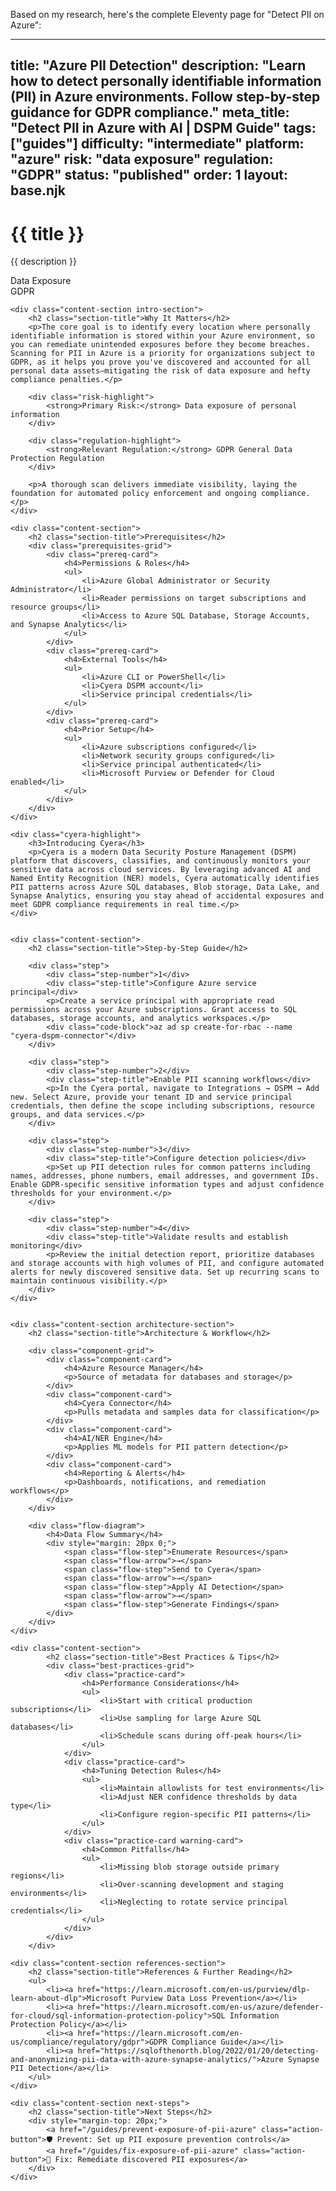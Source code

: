 Based on my research, here's the complete Eleventy page for "Detect PII on Azure":

---
title: "Azure PII Detection"
description: "Learn how to detect personally identifiable information (PII) in Azure environments. Follow step-by-step guidance for GDPR compliance."
meta_title: "Detect PII in Azure with AI | DSPM Guide"
tags: ["guides"]
difficulty: "intermediate"
platform: "azure"
risk: "data exposure"
regulation: "GDPR"
status: "published"
order: 1
layout: base.njk
---

<div class="container">
    <div class="header">
        <h1>{{ title }}</h1>
        <p>{{ description }}</p>
        <div class="badge">Data Exposure</div>
        <div class="badge regulation">GDPR</div>
    </div>

    <div class="content-section intro-section">
        <h2 class="section-title">Why It Matters</h2>
        <p>The core goal is to identify every location where personally identifiable information is stored within your Azure environment, so you can remediate unintended exposures before they become breaches. Scanning for PII in Azure is a priority for organizations subject to GDPR, as it helps you prove you've discovered and accounted for all personal data assets—mitigating the risk of data exposure and hefty compliance penalties.</p>
        
        <div class="risk-highlight">
            <strong>Primary Risk:</strong> Data exposure of personal information
        </div>
        
        <div class="regulation-highlight">
            <strong>Relevant Regulation:</strong> GDPR General Data Protection Regulation
        </div>
        
        <p>A thorough scan delivers immediate visibility, laying the foundation for automated policy enforcement and ongoing compliance.</p>
    </div>

    <div class="content-section">
        <h2 class="section-title">Prerequisites</h2>
        <div class="prerequisites-grid">
            <div class="prereq-card">
                <h4>Permissions & Roles</h4>
                <ul>
                    <li>Azure Global Administrator or Security Administrator</li>
                    <li>Reader permissions on target subscriptions and resource groups</li>
                    <li>Access to Azure SQL Database, Storage Accounts, and Synapse Analytics</li>
                </ul>
            </div>
            <div class="prereq-card">
                <h4>External Tools</h4>
                <ul>
                    <li>Azure CLI or PowerShell</li>
                    <li>Cyera DSPM account</li>
                    <li>Service principal credentials</li>
                </ul>
            </div>
            <div class="prereq-card">
                <h4>Prior Setup</h4>
                <ul>
                    <li>Azure subscriptions configured</li>
                    <li>Network security groups configured</li>
                    <li>Service principal authenticated</li>
                    <li>Microsoft Purview or Defender for Cloud enabled</li>
                </ul>
            </div>
        </div>
    </div>
	
    <div class="cyera-highlight">
        <h3>Introducing Cyera</h3>
        <p>Cyera is a modern Data Security Posture Management (DSPM) platform that discovers, classifies, and continuously monitors your sensitive data across cloud services. By leveraging advanced AI and Named Entity Recognition (NER) models, Cyera automatically identifies PII patterns across Azure SQL databases, Blob storage, Data Lake, and Synapse Analytics, ensuring you stay ahead of accidental exposures and meet GDPR compliance requirements in real time.</p>
    </div>
	

    <div class="content-section">
        <h2 class="section-title">Step-by-Step Guide</h2>
        
        <div class="step">
            <div class="step-number">1</div>
            <div class="step-title">Configure Azure service principal</div>
            <p>Create a service principal with appropriate read permissions across your Azure subscriptions. Grant access to SQL databases, storage accounts, and analytics workspaces.</p>
            <div class="code-block">az ad sp create-for-rbac --name "cyera-dspm-connector"</div>
        </div>

        <div class="step">
            <div class="step-number">2</div>
            <div class="step-title">Enable PII scanning workflows</div>
            <p>In the Cyera portal, navigate to Integrations → DSPM → Add new. Select Azure, provide your tenant ID and service principal credentials, then define the scope including subscriptions, resource groups, and data services.</p>
        </div>

        <div class="step">
            <div class="step-number">3</div>
            <div class="step-title">Configure detection policies</div>
            <p>Set up PII detection rules for common patterns including names, addresses, phone numbers, email addresses, and government IDs. Enable GDPR-specific sensitive information types and adjust confidence thresholds for your environment.</p>
        </div>

        <div class="step">
            <div class="step-number">4</div>
            <div class="step-title">Validate results and establish monitoring</div>
            <p>Review the initial detection report, prioritize databases and storage accounts with high volumes of PII, and configure automated alerts for newly discovered sensitive data. Set up recurring scans to maintain continuous visibility.</p>
        </div>
    </div>


    <div class="content-section architecture-section">
        <h2 class="section-title">Architecture & Workflow</h2>
        
        <div class="component-grid">
            <div class="component-card">
                <h4>Azure Resource Manager</h4>
                <p>Source of metadata for databases and storage</p>
            </div>
            <div class="component-card">
                <h4>Cyera Connector</h4>
                <p>Pulls metadata and samples data for classification</p>
            </div>
            <div class="component-card">
                <h4>AI/NER Engine</h4>
                <p>Applies ML models for PII pattern detection</p>
            </div>
            <div class="component-card">
                <h4>Reporting & Alerts</h4>
                <p>Dashboards, notifications, and remediation workflows</p>
            </div>
        </div>

        <div class="flow-diagram">
            <h4>Data Flow Summary</h4>
            <div style="margin: 20px 0;">
                <span class="flow-step">Enumerate Resources</span>
                <span class="flow-arrow">→</span>
                <span class="flow-step">Send to Cyera</span>
                <span class="flow-arrow">→</span>
                <span class="flow-step">Apply AI Detection</span>
                <span class="flow-arrow">→</span>
                <span class="flow-step">Generate Findings</span>
            </div>
        </div>
    </div>

	<div class="content-section">
	        <h2 class="section-title">Best Practices & Tips</h2>
	        <div class="best-practices-grid">
	            <div class="practice-card">
	                <h4>Performance Considerations</h4>
	                <ul>
	                    <li>Start with critical production subscriptions</li>
	                    <li>Use sampling for large Azure SQL databases</li>
	                    <li>Schedule scans during off-peak hours</li>
	                </ul>
	            </div>
	            <div class="practice-card">
	                <h4>Tuning Detection Rules</h4>
	                <ul>
	                    <li>Maintain allowlists for test environments</li>
	                    <li>Adjust NER confidence thresholds by data type</li>
	                    <li>Configure region-specific PII patterns</li>
	                </ul>
	            </div>
	            <div class="practice-card warning-card">
	                <h4>Common Pitfalls</h4>
	                <ul>
	                    <li>Missing blob storage outside primary regions</li>
	                    <li>Over-scanning development and staging environments</li>
	                    <li>Neglecting to rotate service principal credentials</li>
	                </ul>
	            </div>
	        </div>
	    </div>

    <div class="content-section references-section">
        <h2 class="section-title">References & Further Reading</h2>
        <ul>
            <li><a href="https://learn.microsoft.com/en-us/purview/dlp-learn-about-dlp">Microsoft Purview Data Loss Prevention</a></li>
            <li><a href="https://learn.microsoft.com/en-us/azure/defender-for-cloud/sql-information-protection-policy">SQL Information Protection Policy</a></li>
            <li><a href="https://learn.microsoft.com/en-us/compliance/regulatory/gdpr">GDPR Compliance Guide</a></li>
            <li><a href="https://sqlofthenorth.blog/2022/01/20/detecting-and-anonymizing-pii-data-with-azure-synapse-analytics/">Azure Synapse PII Detection</a></li>
        </ul>
    </div>

    <div class="content-section next-steps">
        <h2 class="section-title">Next Steps</h2>
        <div style="margin-top: 20px;">
            <a href="/guides/prevent-exposure-of-pii-azure" class="action-button">🛡️ Prevent: Set up PII exposure prevention controls</a>
            <a href="/guides/fix-exposure-of-pii-azure" class="action-button">🔧 Fix: Remediate discovered PII exposures</a>
        </div>
    </div>
</div>